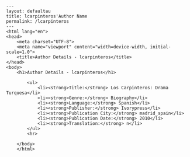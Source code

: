 
    ---
    layout: defaultau
    title: lcarpinteros'Author Name 
    permalink: /lcarpinteros
    ---
    <html lang="en">
    <head>
        <meta charset="UTF-8">
        <meta name="viewport" content="width=device-width, initial-scale=1.0">
        <title>Author Details - lcarpinteros</title>
    </head>
    <body>
        <h1>Author Details - lcarpinteros</h1>
        
            <ul>
                <li><strong>Title:</strong> Los Carpinteros: Drama Turquesa</li>
                <li><strong>Genre:</strong> Biography</li>
                <li><strong>Language:</strong> Spanish</li>
                <li><strong>Publisher:</strong> Ivorypress</li>
                <li><strong>Publication City:</strong> madrid_spain</li>
                <li><strong>Publication Date:</strong> 2010</li>
                <li><strong>Translation:</strong> n</li>
            </ul>
            <hr>
            
        </body>
        </html>
        